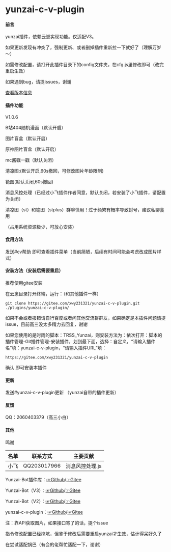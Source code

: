 # yunzai-c-v-plugin

#### 前言

yunzai插件，依赖云崽实现功能。仅适配V3。

如果更新发现有冲突了，强制更新、或者删掉插件重新拉一下就好了（理解万岁～）

如需修改配置，请打开此插件目录下的config文件夹，在cfg.js里修改即可（改完重启生效）

如果遇到bug，请提issues，谢谢

[查看版本信息](./CHANGELOG.md)

#### 插件功能 

V1.0.6

B站404随机漫画（默认开启）

图片盲盒（默认开启）

原神图片盲盒（默认开启）

mc酱戳一戳（默认关闭）

清凉图:(默认开启,60s撤回，可修改图片年龄限制)

铯图(默认关闭,60s撤回)

消息风控处理（已经过小飞插件作者同意，默认关闭，若安装了小飞插件，请配置为关闭）

清凉图（st）和铯图（stplus）群聊慎用！过于频繁有概率导致封号，建议私聊食用

（占用系统资源极少，可放心安装）

#### 食用方法

发送#cv帮助  即可查看插件菜单（当前简陋，后续有时间可能会考虑改成图片样式）

#### 安装方法（安装后需要重启）

推荐使用gitee安装

在云崽目录打开终端，运行：（和其他插件一样）

```
git clone https://gitee.com/xwy231321/yunzai-c-v-plugin.git ./plugins/yunzai-c-v-plugin/

```

如果不会或者报错请自行百度或者问其他交流群群友，如果确定是本插件问题请提issue，目前高三没太多精力去回复，谢谢



如果您使用的是时雨的脚本：TRSS_Yunzai，则安装方法为：依次打开：脚本的 插件管理-Git插件管理-安装插件，划到最下面，选择：自定义，“请输入插件名”填：yunzai-c-v-plugin，“请输入插件URL”填：

```
https://gitee.com/xwy231321/yunzai-c-v-plugin

```
确认 即可安装本插件

#### 更新

发送#yunzai-c-v-plugin更新  （yunzai自带的插件更新）

#### 反馈

QQ：2060403379（高三小白）

#### 其他

鸣谢

| 名单      | 联系方式         | 主要贡献    |
|---------|--------------|---------|
| 小飞   | QQ203017966  | 消息风控处理.js |


Yunzai-Bot插件库：[☞Github](https://github.com/yhArcadia/Yunzai-Bot-plugins-index)/[☞Gitee](https://gitee.com/yhArcadia/Yunzai-Bot-plugins-index)

Yunzai-Bot（V3）：[☞Github](https://github.com/Le-niao/Yunzai-Bot)/[☞Gitee](https://gitee.com/Le-niao/Yunzai-Bot) 

Yunzai-Bot（V2）：[☞Github](https://github.com/yoimiya-kokomi/Yunzai-Bot)/[☞Gitee](https://gitee.com/yoimiya-kokomi/Yunzai-Bot) 

yunzai-c-v-plugin：[☞Github](https://github.com/xwy231321/yunzai-c-v-plugin)/[☞Gitee](https://gitee.com/xwy231321/yunzai-c-v-plugin)

注：靠API获取图片，如果接口寄了的话，提个issue

指令修改配置已经挖坑，但鉴于修改后需要重启yunzai才生效，估计得呆好久了

在尝试适配锅巴（有会的佬帮忙适配一下，谢谢）